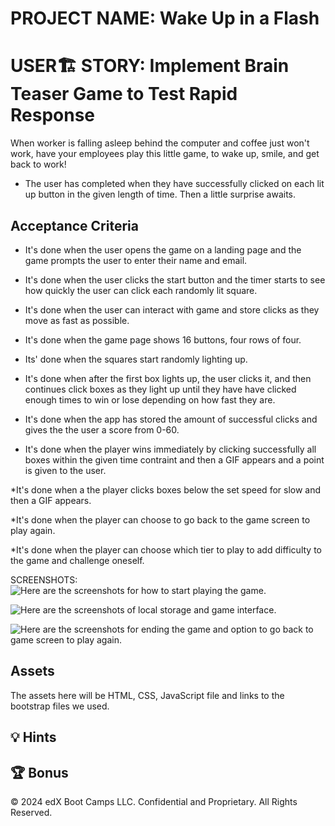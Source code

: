 # PROJECT NAME: Wake Up in a Flash

# USER🏗 STORY: Implement Brain Teaser Game to Test Rapid Response

When worker is falling asleep behind the computer and coffee just won't work, have your employees play this little game, to wake up, smile, and get back to work!

* The user has completed when they have successfully clicked on each lit up button in the given length of time. Then a little surprise awaits.

## Acceptance Criteria

* It's done when the user opens the game on a landing page and the game prompts the user to enter their name and email.

* It's done when the user clicks the start button and the timer starts to see how quickly the user can click each randomly lit square.
 
* It's done when the user can interact with game and store clicks as they move as fast as possible.

* It's done when the game page shows 16 buttons, four rows of four.

* Its' done when the squares start randomly lighting up.

* It's done when after the first box lights up, the user clicks it, and then continues click boxes as they light up until they have have clicked enough times to win or lose depending on how fast they are.
  
* It's done when the app has stored the amount of successful clicks and gives the the user a score from 0-60.

* It's done when the player wins immediately by clicking successfully all boxes within the given time contraint and then a GIF appears and a point is given to the user.

*It's done when a the player clicks boxes below the set speed for slow and then a GIF appears.

*It's done when the player can choose to go back to the game screen to play again.

*It's done when the player can choose which tier to play to add difficulty to the game and challenge oneself.

SCREENSHOTS:
![Here are the screenshots for how to start playing the game.](https://findmysunnyday.github.io/Wake-Up-In-A-Flash/first%20screen%20shots%20flashy.jpg) 

![Here are the screenshots of local storage and game interface.](https://findmysunnyday.github.io/Wake-Up-In-A-Flash/second%20screen%20shots%20flashy.jpg) 

![Here are the screenshots for ending the game and option to go back to game screen to play again.](https://findmysunnyday.github.io/Wake-Up-In-A-Flash/third%20screen%20shots%20flashy.jpg) 


## Assets

The assets here will be HTML, CSS, JavaScript file and links to the bootstrap files we used.

## 💡 Hints


## 🏆 Bonus



© 2024 edX Boot Camps LLC. Confidential and Proprietary. All Rights Reserved.

